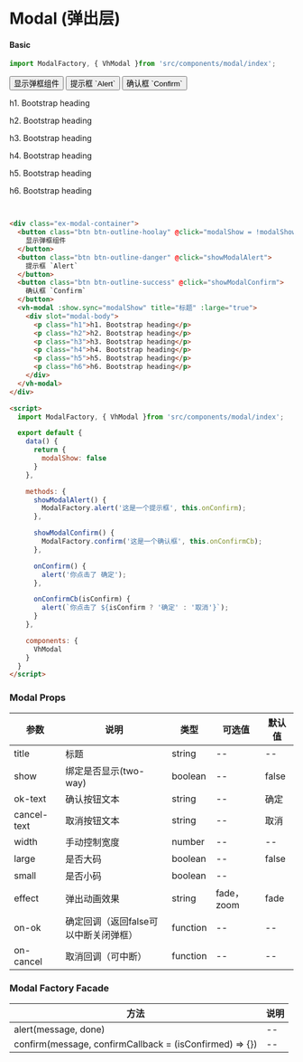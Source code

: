 # Modal (弹出层)

#### Basic

```javascript
import ModalFactory, { VhModal }from 'src/components/modal/index';
```

<div class="ex-modal-container" style="padding-bottom: 15px;">
  <button class="btn btn-outline-hoolay" @click="modalShow = !modalShow">
    显示弹框组件
  </button>
  <button class="btn btn-outline-danger" @click="showModalAlert">
    提示框 `Alert`
  </button>
  <button class="btn btn-outline-success" @click="showModalConfirm">
    确认框 `Confirm`
  </button>
  <vh-modal :show.sync="modalShow" title="标题" :large="true">
    <div slot="modal-body">
      <p class="h1">h1. Bootstrap heading</p>
      <p class="h2">h2. Bootstrap heading</p>
      <p class="h3">h3. Bootstrap heading</p>
      <p class="h4">h4. Bootstrap heading</p>
      <p class="h5">h5. Bootstrap heading</p>
      <p class="h6">h6. Bootstrap heading</p>
    </div>
  </vh-modal>
</div>

<script>
  import ModalFactory, { VhModal }from 'src/components/modal/index';

  export default {
    data() {
      return {
        modalShow: false
      }
    },

    methods: {
      showModalAlert() {
        ModalFactory.alert('这是一个提示框', this.onConfirm);
      },

      showModalConfirm() {
        ModalFactory.confirm('这是一个确认框', this.onConfirmCb);
      },

      onConfirm() {
        alert('你点击了 确定');
      },

      onConfirmCb(isConfirm) {
        alert(`你点击了 ${isConfirm ? '确定' : '取消'}`);
      }
    },

    components: {
      VhModal
    }
  }
</script>

```html
<div class="ex-modal-container">
  <button class="btn btn-outline-hoolay" @click="modalShow = !modalShow">
    显示弹框组件
  </button>
  <button class="btn btn-outline-danger" @click="showModalAlert">
    提示框 `Alert`
  </button>
  <button class="btn btn-outline-success" @click="showModalConfirm">
    确认框 `Confirm`
  </button>
  <vh-modal :show.sync="modalShow" title="标题" :large="true">
    <div slot="modal-body">
      <p class="h1">h1. Bootstrap heading</p>
      <p class="h2">h2. Bootstrap heading</p>
      <p class="h3">h3. Bootstrap heading</p>
      <p class="h4">h4. Bootstrap heading</p>
      <p class="h5">h5. Bootstrap heading</p>
      <p class="h6">h6. Bootstrap heading</p>
    </div>
  </vh-modal>
</div>

<script>
  import ModalFactory, { VhModal }from 'src/components/modal/index';

  export default {
    data() {
      return {
        modalShow: false
      }
    },

    methods: {
      showModalAlert() {
        ModalFactory.alert('这是一个提示框', this.onConfirm);
      },

      showModalConfirm() {
        ModalFactory.confirm('这是一个确认框', this.onConfirmCb);
      },

      onConfirm() {
        alert('你点击了 确定');
      },

      onConfirmCb(isConfirm) {
        alert(`你点击了 ${isConfirm ? '确定' : '取消'}`);
      }
    },

    components: {
      VhModal
    }
  }
</script>
```

### Modal Props

| 参数          | 说明                    | 类型       | 可选值       | 默认值   |
| ----------- | --------------------- | -------- | --------- | ----- |
| title       | 标题                    | string   | --        | --    |
| show        | 绑定是否显示(two-way)       | boolean  | --        | false |
| ok-text     | 确认按钮文本                | string   | --        | 确定    |
| cancel-text | 取消按钮文本                | string   | --        | 取消    |
| width       | 手动控制宽度                | number   | --        | --    |
| large       | 是否大码                  | boolean  | --        | false |
| small       | 是否小码                  | boolean  | --        |       |
| effect      | 弹出动画效果                | string   | fade，zoom | fade  |
| on-ok       | 确定回调（返回false可以中断关闭弹框） | function | --        | --    |
| on-cancel   | 取消回调（可中断）             | function | --        | --    |

### Modal Factory Facade

| 方法       | 说明   |
|------------|---------|
| alert(message, done) | -- |
| confirm(message, confirmCallback = (isConfirmed) => {}) | -- |
